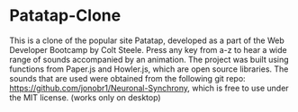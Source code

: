 # Patatap-Clone
This is a clone of the popular site Patatap, developed as a part of the Web Developer Bootcamp by Colt Steele. 
Press any key from a-z to hear a wide range of sounds accompanied by an animation. 
The project was built using functions from Paper.js and Howler.js, which are open source libraries. 
The sounds that are used were obtained from the following git repo: https://github.com/jonobr1/Neuronal-Synchrony, which is free to use under the MIT license.
(works only on desktop)
